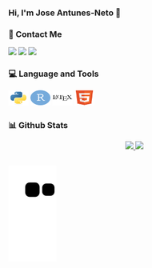 ### Hi, I'm Jose Antunes-Neto 👋

### 👤 Contact Me
<div> 
  <a href="mailto:jose.neto@kellogg.northwestern.edu" target="_blank"><img src="https://img.shields.io/badge/Gmail-D14836?style=for-the-badge&logo=gmail&logoColor=white" target="_blank"></a>
    <a href="https://twitter.com/joseparreiras" target="_blank"><img src="https://img.shields.io/badge/Twitter-1DA1F2?style=for-the-badge&logo=twitter&logoColor=white" target="_blank"></a>
  <a href="https://joseparreiras.github.io" target="_blank"><img src="https://img.shields.io/badge/website-000000?style=for-the-badge&logo=About.me&logoColor=white" target="_blank"></a>
</div>

### 💻 Language and Tools
<div>
<img align="center" alt="Python" height="30" width="40" src="https://raw.githubusercontent.com/devicons/devicon/master/icons/python/python-original.svg">
<img align="center" alt="R" height="30" width="40" src="https://raw.githubusercontent.com/devicons/devicon/master/icons/rstudio/rstudio-plain.svg">
<img align="center" alt="Latex" height="30" width="40" src="https://raw.githubusercontent.com/devicons/devicon/master/icons/latex/latex-original.svg">
<img align="center" alt="Html" height="30" width="40" src="https://raw.githubusercontent.com/devicons/devicon/master/icons/html5/html5-original.svg">
</div>

##
   
### 📊 Github Stats

<div align="center">
  <a href="https://github.com/joseparreiras">
  <img height="180em" src="https://github-readme-stats.vercel.app/api?username=joseparreiras&show_icons=true&theme=vue&include_all_commits=true&count_private=true"/>
  <img height="180em" src="https://github-readme-stats.vercel.app/api/top-langs/?username=joseparreiras&layout=compact&langs_count=7&theme=vue"/>
</div> 
  
##
 


  ![Snake animation](https://github.com/rafaballerini/rafaballerini/blob/output/github-contribution-grid-snake.svg)
